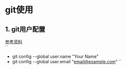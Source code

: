 # git使用
## 1. git用户配置
[参考资料](https://www.liaoxuefeng.com/wiki/0013739516305929606dd18361248578c67b8067c8c017b000/00137396287703354d8c6c01c904c7d9ff056ae23da865a000)<br/>
``
 * git config --global user.name "Your Name"
 * git config --global user.email "email@example.com"
``
